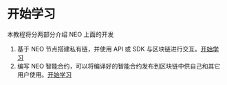 # 开始学习

本教程将分两部分介绍 NEO 上面的开发

1. 基于 NEO 节点搭建私有链，并使用 API 或 SDK 与区块链进行交互。[开始学习](node/introduction.md)
2. 编写 NEO 智能合约，可以将编译好的智能合约发布到区块链中供自己和其它用户使用。[开始学习](sc/introduction.md)

